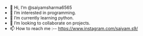 - 👋 Hi, I’m @saiyamsharma6565
- 👀 I’m interested in programming.
- 🌱 I’m currently learning python.
- 💞️ I’m looking to collaborate on projects.
- 📫 How to reach me :-- https://www.instagram.com/saiyam.s9/

